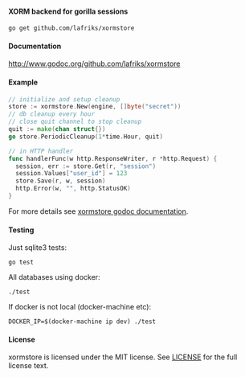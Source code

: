 #### XORM backend for gorilla sessions

    go get github.com/lafriks/xormstore

#### Documentation

http://www.godoc.org/github.com/lafriks/xormstore

#### Example

```go
// initialize and setup cleanup
store := xormstore.New(engine, []byte("secret"))
// db cleanup every hour
// close quit channel to stop cleanup
quit := make(chan struct{})
go store.PeriodicCleanup(1*time.Hour, quit)
```

```go
// in HTTP handler
func handlerFunc(w http.ResponseWriter, r *http.Request) {
  session, err := store.Get(r, "session")
  session.Values["user_id"] = 123
  store.Save(r, w, session)
  http.Error(w, "", http.StatusOK)
}
```

For more details see [xormstore godoc documentation](http://www.godoc.org/github.com/lafriks/xormstore).

#### Testing

Just sqlite3 tests:

    go test

All databases using docker:

    ./test

If docker is not local (docker-machine etc):

    DOCKER_IP=$(docker-machine ip dev) ./test

#### License

xormstore is licensed under the MIT license. See [LICENSE](LICENSE) for the full license text.
